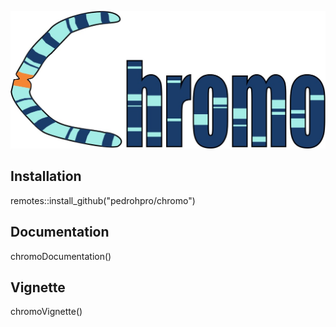 ![](logo_chromo.jpg)

## Installation
remotes::install_github("pedrohpro/chromo")

## Documentation
chromoDocumentation()

## Vignette
chromoVignette()
